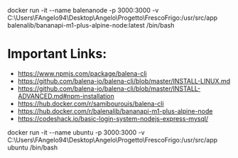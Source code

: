 docker run -it --name balenanode -p 3000:3000 -v C:\Users\FAngelo94\Desktop\Angelo\Progetto\FrescoFrigo:/usr/src/app balenalib/bananapi-m1-plus-alpine-node:latest /bin/bash

# Important Links:
* https://www.npmjs.com/package/balena-cli
* https://github.com/balena-io/balena-cli/blob/master/INSTALL-LINUX.md
* https://github.com/balena-io/balena-cli/blob/master/INSTALL-ADVANCED.md#npm-installation 
* https://hub.docker.com/r/samibourouis/balena-cli
* https://hub.docker.com/r/balenalib/bananapi-m1-plus-alpine-node
* https://codeshack.io/basic-login-system-nodejs-express-mysql/

docker run -it --name ubuntu -p 3000:3000 -v C:\Users\FAngelo94\Desktop\Angelo\Progetto\FrescoFrigo:/usr/src/app ubuntu /bin/bash